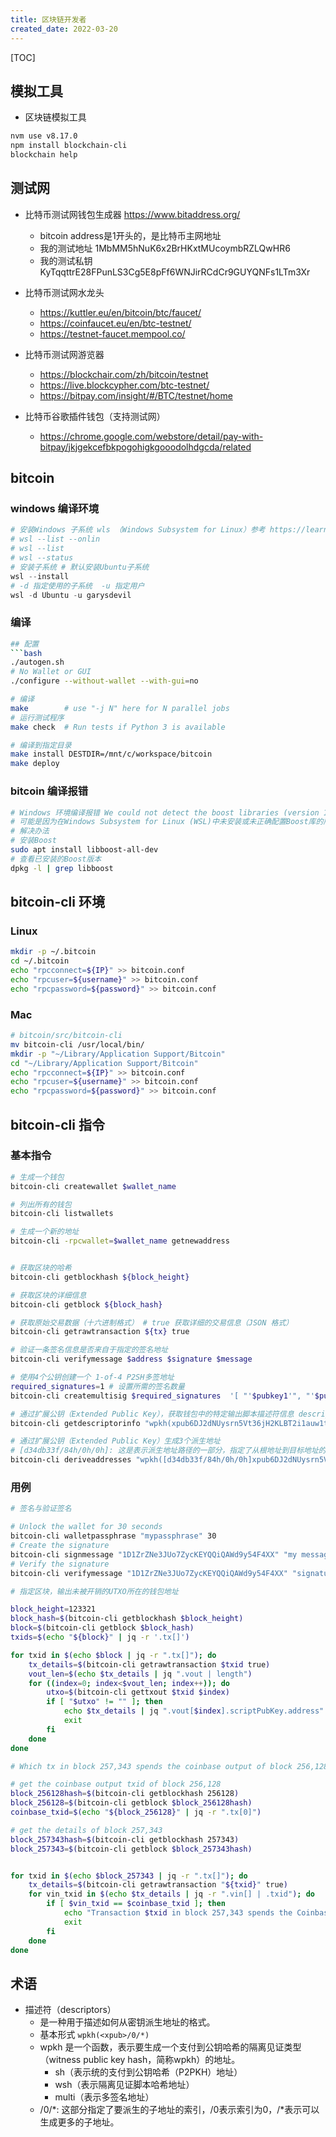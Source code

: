 ```yaml
---
title: 区块链开发者
created_date: 2022-03-20
---
```


[TOC]

## 模拟工具

- 区块链模拟工具

```bash
nvm use v8.17.0
npm install blockchain-cli
blockchain help
```

## 测试网

- 比特币测试网钱包生成器 https://www.bitaddress.org/

  - bitcoin address是1开头的，是比特币主网地址
  - 我的测试地址 1MbMM5hNuK6x2BrHKxtMUcoymbRZLQwHR6
  - 我的测试私钥 KyTqqttrE28FPunLS3Cg5E8pFf6WNJirRCdCr9GUYQNFs1LTm3Xr

- 比特币测试网水龙头

  - https://kuttler.eu/en/bitcoin/btc/faucet/
  - https://coinfaucet.eu/en/btc-testnet/
  - https://testnet-faucet.mempool.co/

- 比特币测试网游览器

  - https://blockchair.com/zh/bitcoin/testnet
  - https://live.blockcypher.com/btc-testnet/
  - https://bitpay.com/insight/#/BTC/testnet/home

- 比特币谷歌插件钱包（支持测试网）

  - https://chrome.google.com/webstore/detail/pay-with-bitpay/jkjgekcefbkpogohigkgooodolhdgcda/related

## bitcoin

### windows 编译环境

```powershell
# 安装Windows 子系统 wls （Windows Subsystem for Linux）参考 https://learn.microsoft.com/en-us/windows/wsl/basic-commands#install
# wsl --list --onlin
# wsl --list 
# wsl --status
# 安装子系统 # 默认安装Ubuntu子系统
wsl --install
# -d 指定使用的子系统  -u 指定用户
wsl -d Ubuntu -u garysdevil
```

### 编译

````bash
## 配置
```bash
./autogen.sh
# No Wallet or GUI
./configure --without-wallet --with-gui=no

# 编译
make        # use "-j N" here for N parallel jobs
# 运行测试程序
make check  # Run tests if Python 3 is available
````

```bash
# 编译到指定目录
make install DESTDIR=/mnt/c/workspace/bitcoin
make deploy
```

### bitcoin 编译报错

```bash
# Windows 环境编译报错 We could not detect the boost libraries (version 1.73.0 or higher)
# 可能是因为在Windows Subsystem for Linux (WSL)中未安装或未正确配置Boost库的版本
# 解决办法
# 安装Boost
sudo apt install libboost-all-dev
# 查看已安装的Boost版本
dpkg -l | grep libboost
```

## bitcoin-cli 环境

### Linux

```bash
mkdir -p ~/.bitcoin
cd ~/.bitcoin
echo "rpcconnect=${IP}" >> bitcoin.conf
echo "rpcuser=${username}" >> bitcoin.conf
echo "rpcpassword=${password}" >> bitcoin.conf
```

### Mac

```bash
# bitcoin/src/bitcoin-cli
mv bitcoin-cli /usr/local/bin/
mkdir -p "~/Library/Application Support/Bitcoin"
cd "~/Library/Application Support/Bitcoin"
echo "rpcconnect=${IP}" >> bitcoin.conf
echo "rpcuser=${username}" >> bitcoin.conf
echo "rpcpassword=${password}" >> bitcoin.conf
```

## bitcoin-cli 指令

### 基本指令

```bash
# 生成一个钱包
bitcoin-cli createwallet $wallet_name

# 列出所有的钱包
bitcoin-cli listwallets

# 生成一个新的地址
bitcoin-cli -rpcwallet=$wallet_name getnewaddress


# 获取区块的哈希
bitcoin-cli getblockhash ${block_height}

# 获取区块的详细信息
bitcoin-cli getblock ${block_hash}

# 获取原始交易数据（十六进制格式） # true 获取详细的交易信息（JSON 格式）
bitcoin-cli getrawtransaction ${tx} true

# 验证一条签名信息是否来自于指定的签名地址
bitcoin-cli verifymessage $address $signature $message

# 使用4个公钥创建一个 1-of-4 P2SH多签地址
required_signatures=1 # 设置所需的签名数量
bitcoin-cli createmultisig $required_signatures  '[ "'$pubkey1'", "'$pubkey2'", "'$pubkey3'", "'$pubkey4'" ]'

# 通过扩展公钥（Extended Public Key），获取钱包中的特定输出脚本描述符信息 descriptor
bitcoin-cli getdescriptorinfo "wpkh(xpub6DJ2dNUysrn5Vt36jH2KLBT2i1auw1tTSSomg8PhqNiUtx8QX2SvC9nrHu81fT41fvDUnhMjEzQgXnQjKEu3oaqMSzhSrHMxyyoEAmUHQbY)"

# 通过扩展公钥（Extended Public Key）生成3个派生地址
# [d34db33f/84h/0h/0h]: 这是表示派生地址路径的一部分，指定了从根地址到目标地址的路径。d34db33f可能是一个硬件钱包或其他系统的标识符，84h表示目标地址的路径中使用的币种是Bitcoin（BTC），0h/0h表示BIP32路径的深度。
bitcoin-cli deriveaddresses "wpkh([d34db33f/84h/0h/0h]xpub6DJ2dNUysrn5Vt36jH2KLBT2i1auw1tTSSomg8PhqNiUtx8QX2SvC9nrHu81fT41fvDUnhMjEzQgXnQjKEu3oaqMSzhSrHMxyyoEAmUHQbY/0/*)#cjjspncu" "[0,2]"


```

### 用例

```bash
# 签名与验证签名

# Unlock the wallet for 30 seconds
bitcoin-cli walletpassphrase "mypassphrase" 30
# Create the signature
bitcoin-cli signmessage "1D1ZrZNe3JUo7ZycKEYQQiQAWd9y54F4XX" "my message"
# Verify the signature
bitcoin-cli verifymessage "1D1ZrZNe3JUo7ZycKEYQQiQAWd9y54F4XX" "signature" "my message"
```

```bash
# 指定区块，输出未被开销的UTXO所在的钱包地址

block_height=123321
block_hash=$(bitcoin-cli getblockhash $block_height)
block=$(bitcoin-cli getblock $block_hash)
txids=$(echo "${block}" | jq -r '.tx[]')

for txid in $(echo $block | jq -r ".tx[]"); do
    tx_details=$(bitcoin-cli getrawtransaction $txid true)
    vout_len=$(echo $tx_details | jq ".vout | length")
    for ((index=0; index<$vout_len; index++)); do
        utxo=$(bitcoin-cli gettxout $txid $index)
        if [ "$utxo" != "" ]; then
            echo $tx_details | jq ".vout[$index].scriptPubKey.address"
            exit
        fi
    done
done
```

```bash
# Which tx in block 257,343 spends the coinbase output of block 256,128?

# get the coinbase output txid of block 256,128
block_256128hash=$(bitcoin-cli getblockhash 256128)
block_256128=$(bitcoin-cli getblock $block_256128hash)
coinbase_txid=$(echo "${block_256128}" | jq -r ".tx[0]")

# get the details of block 257,343 
block_257343hash=$(bitcoin-cli getblockhash 257343)
block_257343=$(bitcoin-cli getblock $block_257343hash)


for txid in $(echo $block_257343 | jq -r ".tx[]"); do
    tx_details=$(bitcoin-cli getrawtransaction "${txid}" true)
    for vin_txid in $(echo $tx_details | jq -r ".vin[] | .txid"); do
        if [ $vin_txid == $coinbase_txid ]; then
            echo "Transaction $txid in block 257,343 spends the Coinbase output of block 256,128."
            exit
        fi
    done
done
```

## 术语

- 描述符（descriptors）
  - 是一种用于描述如何从密钥派生地址的格式。
  - 基本形式 `wpkh(<xpub>/0/*)`
  - wpkh 是一个函数，表示要生成一个支付到公钥哈希的隔离见证类型（witness public key hash，简称wpkh）的地址。
    - sh（表示统的支付到公钥哈希（P2PKH）地址）
    - wsh（表示隔离见证脚本哈希地址）
    - multi（表示多签名地址）
  - /0/\*: 这部分指定了要派生的子地址的索引，/0表示索引为0，/\*表示可以生成更多的子地址。
